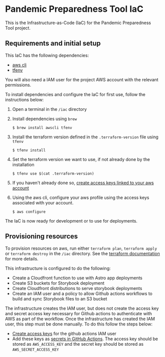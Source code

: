 # Pandemic Preparedness Tool IaC

This is the Infrastructure-as-Code (IaC) for the Pandemic Preparedness Tool project.

## Requirements and initial setup

This IaC has the following dependencies:

- [aws cli](https://aws.amazon.com/cli/)
- [tfenv](https://github.com/tfutils/tfenv)

You will also need a IAM user for the project AWS account with the relevant permissions.

To install dependencies and configure the IaC for first use, follow the instructions below:

1. Open a terminal in the `/iac` directory
2. Install dependencies using `brew`

   `$ brew install awscli tfenv`

3. Install the terraform version defined in the `.terraform-version` file using `tfenv`

   `$ tfenv install`

4. Set the terraform version we want to use, if not already done by the installation

   `$ tfenv use $(cat .terraform-version)`

5. If you haven't already done so, [create access keys linked to your aws account](https://docs.aws.amazon.com/IAM/latest/UserGuide/access-key-self-managed.html)

6. Using the aws cli, configure your aws profile using the access keys associated with your account.

   `$ aws configure`

The IaC is now ready for development or to use for deployments.

## Provisioning resources

To provision resources on aws, run either `terraform plan`, `terraform apply` or `terraform destroy` in the `/iac` directory. See the [terraform documentation](https://developer.hashicorp.com/terraform/tutorials/aws-get-started/aws-create) for more details.

This infrastructure is configured to do the following:

- Create a Cloudfront function to use with Astro app deployments
- Create S3 buckets for Storybook deployment
- Create Cloudfront distributions to serve storybook deployments
- Create an IAM user and a policy to allow Github actions workflows to build and sync Storybook files to an S3 bucket

The infrastructure creates the IAM user, but does not create the access key and secret access key necessary for Github actions to authenticate with AWS as part of the workflow. Once the infrastructure has created the IAM user, this step must be done manually. To do this follow the steps below:

- [Create access keys](https://docs.aws.amazon.com/IAM/latest/UserGuide/id_credentials_access-keys.html) for the github actions IAM user
- Add these keys as [secrets in GitHub Actions](https://docs.github.com/en/actions/how-tos/writing-workflows/choosing-what-your-workflow-does/using-secrets-in-github-actions). The access key should be stored as `AWS_ACCESS_KEY` and the secret key should be stored as `AWS_SECRET_ACCESS_KEY`
